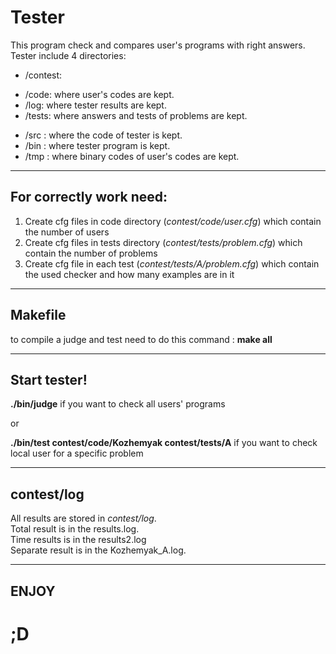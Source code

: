 # Tester
This program check and compares user's programs with right answers.\
Tester include 4 directories:
* /contest: 
+ /code: where user's codes are kept.
+ /log: where tester results are kept.
+ /tests: where answers and tests of problems are kept.
* /src : where the code of tester is kept.
* /bin : where tester program is kept.
* /tmp : where binary codes of user's codes are kept.
___
## For correctly work need:
1. Create cfg files in code directory (*contest/code/user.cfg*) which contain the number of users
2. Create cfg files in tests directory (*contest/tests/problem.cfg*) which contain the number of problems
3. Create cfg file in each test (*contest/tests/A/problem.cfg*) which contain the used checker and how many examples are in it
___
## Makefile
to compile a judge and test need to do this command : **make all**
___
## Start tester!
**./bin/judge** if you want to check all users' programs

or

**./bin/test contest/code/Kozhemyak contest/tests/A** if you want to check local user for a specific problem
___
## contest/log
All results are stored in *contest/log*.\
Total result is in the results.log.\
Time results is in the results2.log\
Separate result is in the Kozhemyak_A.log.
___
## ENJOY
# ;D

